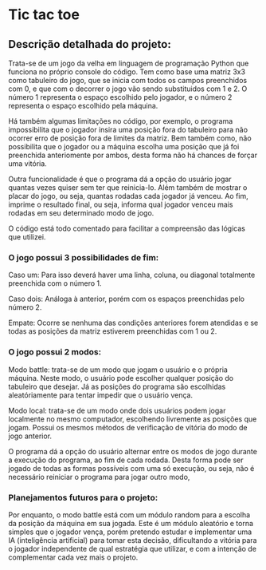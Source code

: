   # Tic tac toe

  ## Descrição detalhada do projeto:

 Trata-se de um jogo da velha em linguagem de programação Python que funciona no próprio console do código. Tem como base uma matriz 3x3 como tabuleiro do jogo, que se inicia com todos os campos preenchidos com 0, e que com o decorrer o jogo vão sendo substituidos com 1 e 2. O número 1 representa o espaço escolhido pelo jogador, e o número 2 representa o espaço escolhido pela máquina. 
 
 Há também algumas limitações no código, por exemplo, o programa impossibilita que o jogador insira uma posição fora do tabuleiro para não ocorrer erro de posição fora de limites da matriz. Bem também como, não possibilita que o jogador ou a máquina escolha uma posição que já foi preenchida anteriomente por ambos, desta forma não há chances de forçar uma vitória. 

 Outra funcionalidade é que o programa dá a opção do usuário jogar quantas vezes quiser sem ter que reinicia-lo. 
 Além também de mostrar o placar do jogo, ou seja, quantas rodadas cada jogador já venceu.
 Ao fim, imprime o resultado final, ou seja, informa qual jogador venceu mais rodadas em seu determinado modo de jogo.

 O código está todo comentado para facilitar a compreensão das lógicas que utilizei.

 
 
### O jogo possui 3 possibilidades de fim:

 Caso um: Para isso deverá haver uma linha, coluna, ou diagonal totalmente preenchida com o número 1. 

 Caso dois: Análoga à anterior, porém com os espaços preenchidas pelo número 2. 

 Empate: Ocorre se nenhuma das condições anteriores forem atendidas e se todas as posições da matriz estiverem preenchidas com 1 ou 2.



### O jogo possui 2 modos: 

Modo battle: trata-se de um modo que jogam o usuário e o própria máquina. Neste modo, o usuário pode escolher qualquer posição do tabuleiro que desejar. Já as posições do programa são escolhidas aleatóriamente para tentar impedir que o usuário vença.

Modo local: trata-se de um modo onde dois usuários podem jogar localmente no mesmo computador, escolhendo livremente as posições que jogam. Possui os mesmos métodos de verificação de vitória do modo de jogo anterior.

O programa dá a opção do usuário alternar entre os modos de jogo durante a execução do programa, ao fim de cada rodada. Desta forma pode ser jogado de todas as formas possíveis com uma só execução, ou seja, não é necessário reiniciar o programa para jogar outro modo, 



### Planejamentos futuros para o projeto:

Por enquanto, o modo battle está com um módulo random para a escolha da posição da máquina em sua jogada. Este é um módulo aleatório e torna simples que o jogador vença, porém pretendo estudar e implementar uma IA (inteligência artificial) para tomar esta decisão, dificultando a  vitória para o jogador independente de qual estratégia que utilizar, e com a intenção de complementar cada vez mais o projeto.
 